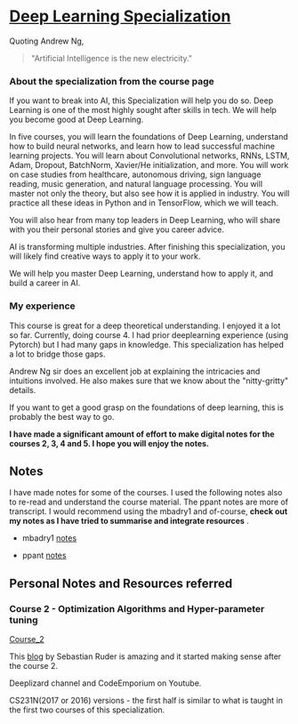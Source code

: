 # [Deep Learning Specialization](https://www.coursera.org/specializations/deep-learning)

Quoting Andrew Ng,
> "Artificial Intelligence is the new electricity."
   

### About the specialization from the course page

If you want to break into AI, this Specialization will help you do so. Deep Learning is one of the most highly sought after skills in tech. We will help you become good at Deep Learning.

In five courses, you will learn the foundations of Deep Learning, understand how to build neural networks, and learn how to lead successful machine learning projects. You will learn about Convolutional networks, RNNs, LSTM, Adam, Dropout, BatchNorm, Xavier/He initialization, and more. You will work on case studies from healthcare, autonomous driving, sign language reading, music generation, and natural language processing. You will master not only the theory, but also see how it is applied in industry. You will practice all these ideas in Python and in TensorFlow, which we will teach.

You will also hear from many top leaders in Deep Learning, who will share with you their personal stories and give you career advice.

AI is transforming multiple industries. After finishing this specialization, you will likely find creative ways to apply it to your work.

We will help you master Deep Learning, understand how to apply it, and build a career in AI.

### My experience
This course is great for a deep theoretical understanding. I enjoyed it a lot so far. Currently, doing course 4. 
I had prior deeplearning experience (using Pytorch) but I had many gaps in knowledge. This specialization has helped a lot
to bridge those gaps.

Andrew Ng sir does an excellent job at explaining the intricacies and intuitions involved. He also makes sure that 
we know about the "nitty-gritty" details.

If you want to get a good grasp on the foundations of deep learning, this is probably the best way to go.

**I have made a significant amount of effort to make digital notes for the courses 2, 3, 4 and 5. I hope you will enjoy the notes.**

## Notes

I have made notes for some of the courses. I used the following notes also to re-read and understand 
the course material. The ppant notes are more of transcript. I would recommend using the mbadry1 and 
of-course, **check out my notes as I have tried to summarise and integrate resources** .

- mbadry1 [notes](https://github.com/mbadry1/DeepLearning.ai-Summary) 

- ppant [notes](https://github.com/ppant/deeplearning.ai-notes)

## Personal Notes and Resources referred

### Course 2 - Optimization Algorithms and Hyper-parameter tuning

[Course_2](https://github.com/sankalp1999/Deeplearning.ai-specialization/tree/master/course2_optimization_algos)

This [blog](https://ruder.io/optimizing-gradient-descent/) by Sebastian Ruder is amazing and it started making sense after the course 2.

Deeplizard channel and CodeEmporium on Youtube. 

CS231N(2017 or 2016) versions - the first half is similar to what is taught in the first two courses of this specialization. 



